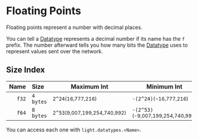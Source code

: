 # Floating Points

Floating points represent a number with decimal places.

You can tell a [Datatype](../index.md#what-is-a-datatype) represents a decimal number if its name has the `f` prefix.
The number afterward tells you how many bits the [Datatype](../index.md#what-is-a-datatype) uses to represent values
sent over the network.

## Size Index

| Name   | Size      | Maximum Int                                       | Minimum Int                                           |
| -----: | :-------- | ------------------------------------------------- | ----------------------------------------------------- |
| `f32`  | `4 bytes` | `2^24`<small>(16,777,216)</small>                 | `-(2^24)`<small>(−16,777,216)</small>                 |
| `f64`  | `8 bytes` | `2^53`<small>(9,007,199,254,740,992)</small>      | `-(2^53)`<small>(-9,007,199,254,740,992)</small>      |

You can access each one with `light.datatypes.<Name>`.
